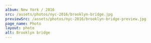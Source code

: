 ```yaml
---
album: New York / 2016
src: /assets/photos/nyc-2016/brooklyn-bridge.jpg
previewSrc: /assets/photos/nyc-2016/brooklyn-bridge-preview.jpg
page_name: Photo
layout: photo
alt: Brooklyn bridge
---
```

